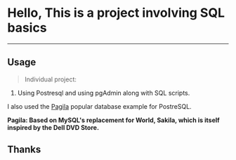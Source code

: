 # Hello, This is a project involving SQL basics
----

## Usage

> Individual project:

1.  Using Postresql and using pgAdmin along with SQL scripts.

I also used the [Pagila](https://wiki.postgresql.org/wiki/Sample_Databases) popular database example for PostreSQL. 

**Pagila: Based on MySQL's replacement for World, Sakila, which is itself inspired by the Dell DVD Store.**

## Thanks


















